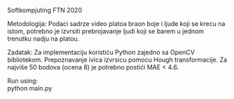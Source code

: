 Softkompjuting FTN 2020

Metodologija: Podaci sadrze video platoa braon boje i ljude koji se krecu na istom, potrebno je izvrsiti prebrojavanje ljudi koji se barem u jednom trenutku nadju na platou.

Zadatak: 
Za implementaciju koristiću Python zajedno sa OpenCV bibliotekom. Prepoznavanje ivica izvrsicu pomocu Hough transformacije.
Za najviše 50 bodova (ocena 8) je potrebno postići MAE < 4.6.


Run using:  
  python main.py
